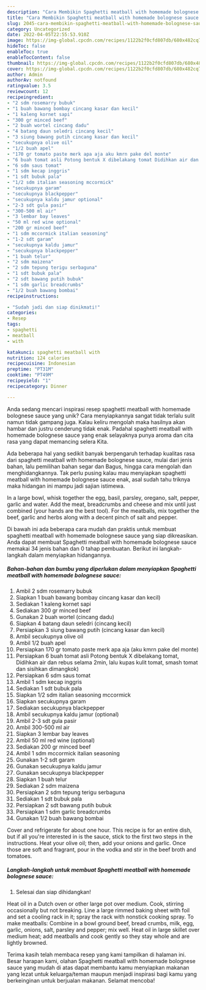 ```yaml
---
description: "Cara Membikin Spaghetti meatball with homemade bolognese sauce yang Lezat Sekali"
title: "Cara Membikin Spaghetti meatball with homemade bolognese sauce yang Lezat Sekali"
slug: 2045-cara-membikin-spaghetti-meatball-with-homemade-bolognese-sauce-yang-lezat-sekali
category: Uncategorized
date: 2022-04-05T22:55:53.910Z
image: https://img-global.cpcdn.com/recipes/1122b2f0cfd807db/680x482cq70/spaghetti-meatball-with-homemade-bolognese-sauce-foto-resep-utama.jpg
hideToc: false
enableToc: true
enableTocContent: false
thumbnail: https://img-global.cpcdn.com/recipes/1122b2f0cfd807db/680x482cq70/spaghetti-meatball-with-homemade-bolognese-sauce-foto-resep-utama.jpg
cover: https://img-global.cpcdn.com/recipes/1122b2f0cfd807db/680x482cq70/spaghetti-meatball-with-homemade-bolognese-sauce-foto-resep-utama.jpg
author: Admin
authorAv: notfound
ratingvalue: 3.5
reviewcount: 12
recipeingredient:
- "2 sdm rosemarry bubuk"
- "1 buah bawang bombay cincang kasar dan kecil"
- "1 kaleng kornet sapi"
- "300 gr minced beef"
- "2 buah wortel cincang dadu"
- "4 batang daun seledri cincang kecil"
- "3 siung bawang putih cincang kasar dan kecil"
- "secukupnya olive oil"
- "1/2 buah apel"
- "170 gr tomato paste merk apa aja aku kmrn pake del monte"
- "6 buah tomat asli Potong bentuk X dibelakang tomat Didihkan air dan rebus selama 2min lalu kupas kulit tomat smash tomat dan sisihkan dimangkok"
- "6 sdm saus tomat"
- "1 sdm kecap inggris"
- "1 sdt bubuk pala"
- "1/2 sdm italian seasoning mccormick"
- "secukupnya garam"
- "secukupnya blackpepper"
- "secukupnya kaldu jamur optional"
- "2-3 sdt gula pasir"
- "300-500 ml air"
- "3 lembar bay leaves"
- "50 ml red wine optional"
- "200 gr minced beef"
- "1 sdm mccormick italian seasoning"
- "1-2 sdt garam"
- "secukupnya kaldu jamur"
- "secukupnya blackpepper"
- "1 buah telur"
- "2 sdm maizena"
- "2 sdm tepung terigu serbaguna"
- "1 sdt bubuk pala"
- "2 sdt bawang putih bubuk"
- "1 sdm garlic breadcrumbs"
- "1/2 buah bawang bombai"
recipeinstructions:

- "Sudah jadi dan siap dinikmati!"
categories:
- Resep
tags:
- spaghetti
- meatball
- with

katakunci: spaghetti meatball with 
nutrition: 124 calories
recipecuisine: Indonesian
preptime: "PT31M"
cooktime: "PT49M"
recipeyield: "1"
recipecategory: Dinner

---
```





Anda sedang mencari inspirasi resep spaghetti meatball with homemade bolognese sauce yang unik? Cara menyiapkannya sangat tidak terlalu sulit namun tidak gampang juga. Kalau keliru mengolah maka hasilnya akan hambar dan justru cenderung tidak enak. Padahal spaghetti meatball with homemade bolognese sauce yang enak selayaknya punya aroma dan cita rasa yang dapat memancing selera Kita.





Ada beberapa hal yang sedikit banyak berpengaruh terhadap kualitas rasa dari spaghetti meatball with homemade bolognese sauce, mulai dari jenis bahan, lalu pemilihan bahan segar dan Bagus, hingga cara mengolah dan menghidangkannya. Tak perlu pusing kalau mau menyiapkan spaghetti meatball with homemade bolognese sauce enak,      asal sudah tahu triknya maka hidangan ini mampu jadi sajian istimewa.














In a large bowl, whisk together the egg, basil, parsley, oregano, salt, pepper, garlic and water. Add the meat, breadcrumbs and cheese and mix until just combined (your hands are the best tool). For the meatballs, mix together the beef, garlic and herbs along with a decent pinch of salt and pepper.






Di bawah ini ada beberapa cara mudah dan praktis untuk membuat spaghetti meatball with homemade bolognese sauce yang siap dikreasikan. Anda dapat membuat Spaghetti meatball with homemade bolognese sauce memakai 34 jenis bahan dan 0 tahap pembuatan. Berikut ini langkah-langkah dalam menyiapkan hidangannya.

<!--inarticleads1-->

##### Bahan-bahan dan bumbu yang diperlukan dalam menyiapkan Spaghetti meatball with homemade bolognese sauce:

1. Ambil 2 sdm rosemarry bubuk
1. Siapkan 1 buah bawang bombay cincang kasar dan kecil)
1. Sediakan 1 kaleng kornet sapi
1. Sediakan 300 gr minced beef
1. Gunakan 2 buah wortel (cincang dadu)
1. Siapkan 4 batang daun seledri (cincang kecil)
1. Persiapkan 3 siung bawang putih (cincang kasar dan kecil)
1. Ambil secukupnya olive oil
1. Ambil 1/2 buah apel
1. Persiapkan 170 gr tomato paste merk apa aja (aku kmrn pake del monte)
1. Persiapkan 6 buah tomat asli Potong bentuk X dibelakang tomat, Didihkan air dan rebus selama 2min, lalu kupas kulit tomat, smash tomat dan sisihkan dimangkok)
1. Persiapkan 6 sdm saus tomat
1. Ambil 1 sdm kecap inggris
1. Sediakan 1 sdt bubuk pala
1. Siapkan 1/2 sdm italian seasoning mccormick
1. Siapkan secukupnya garam
1. Sediakan secukupnya blackpepper
1. Ambil secukupnya kaldu jamur (optional)
1. Ambil 2-3 sdt gula pasir
1. Ambil 300-500 ml air
1. Siapkan 3 lembar bay leaves
1. Ambil 50 ml red wine (optional)
1. Sediakan 200 gr minced beef
1. Ambil 1 sdm mccormick italian seasoning
1. Gunakan 1-2 sdt garam
1. Gunakan secukupnya kaldu jamur
1. Gunakan secukupnya blackpepper
1. Siapkan 1 buah telur
1. Sediakan 2 sdm maizena
1. Persiapkan 2 sdm tepung terigu serbaguna
1. Sediakan 1 sdt bubuk pala
1. Persiapkan 2 sdt bawang putih bubuk
1. Persiapkan 1 sdm garlic breadcrumbs
1. Gunakan 1/2 buah bawang bombai


Cover and refrigerate for about one hour. This recipe is for an entire dish, but if all you&#39;re interested in is the sauce, stick to the first two steps in the instructions. Heat your olive oil; then, add your onions and garlic. Once those are soft and fragrant, pour in the vodka and stir in the beef broth and tomatoes. 

<!--inarticleads2-->

##### Langkah-langkah untuk membuat Spaghetti meatball with homemade bolognese sauce:


1. Selesai dan siap dihidangkan!

Heat oil in a Dutch oven or other large pot over medium. Cook, stirring occasionally but not breaking. Line a large rimmed baking sheet with foil and set a cooling rack in it; spray the rack with nonstick cooking spray. To make meatballs: Combine in a bowl ground beef, bread crumbs, milk, egg, garlic, onions, salt, parsley and pepper; mix well. Heat oil in large skillet over medium heat; add meatballs and cook gently so they stay whole and are lightly browned. 

Terima kasih telah membaca resep yang kami tampilkan di halaman ini. Besar harapan kami, olahan Spaghetti meatball with homemade bolognese sauce yang mudah di atas dapat membantu kamu menyiapkan makanan yang lezat untuk keluarga/teman maupun menjadi inspirasi bagi kamu yang berkeinginan untuk berjualan makanan. Selamat mencoba!
